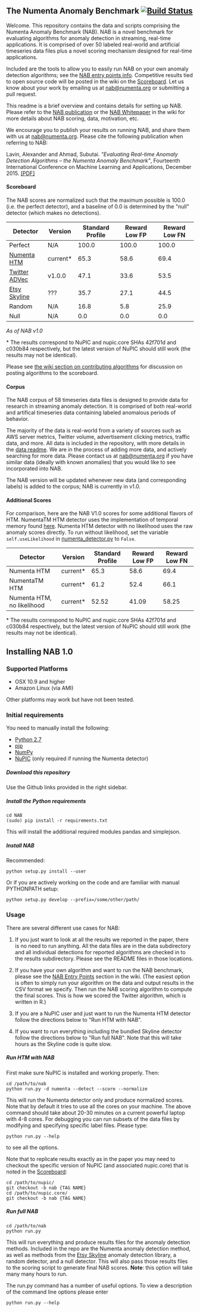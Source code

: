 
The Numenta Anomaly Benchmark [![Build Status](https://travis-ci.org/numenta/NAB.svg?branch=master)](https://travis-ci.org/numenta/NAB)
-----------------------------

Welcome. This repository contains the data and scripts comprising the Numenta
Anomaly Benchmark (NAB). NAB is a novel benchmark for evaluating
algorithms for anomaly detection in streaming, real-time applications. It is
comprised of over 50 labeled real-world and artificial timeseries data files plus a
novel scoring mechanism designed for real-time applications.

Included are the tools to allow you to easily run NAB on your
own anomaly detection algorithms; see the [NAB entry points
info](https://github.com/numenta/NAB/wiki#nab-entry-points). Competitive results
tied to open source code will be posted in the wiki on the
[Scoreboard](https://github.com/numenta/NAB/wiki/NAB%20Scoreboard). Let us know
about your work by emailing us at [nab@numenta.org](mailto:nab@numenta.org) or
submitting a pull request.

This readme is a brief overview and contains details for setting up NAB. Please
refer to the [NAB publication](http://arxiv.org/abs/1510.03336) or the [NAB
Whitepaper](https://github.com/numenta/NAB/wiki#nab-whitepaper) in the wiki for
more details about NAB scoring, data, motivation, etc.

We encourage you to publish your results on running NAB, and share them with us at [nab@numenta.org](nab@numenta.org). Please cite the following publication when referring to NAB:

Lavin, Alexander and Ahmad, Subutai. *"Evaluating Real-time Anomaly Detection
Algorithms – the Numenta Anomaly Benchmark"*, Fourteenth International
Conference on Machine Learning and Applications, December 2015.
[[PDF]](http://arxiv.org/abs/1510.03336)

#### Scoreboard

The NAB scores are normalized such that the maximum possible is 100.0 (i.e. the perfect detector), and a baseline of 0.0 is determined by the "null" detector (which makes no detections).

| Detector      | Version | Standard Profile | Reward Low FP | Reward Low FN |
|---------------|---------|------------------|---------------|---------------|
| Perfect       | N/A     | 100.0            | 100.0         | 100.0         |
| [Numenta HTM](https://github.com/numenta/nupic)   | current* | 65.3             | 58.6          | 69.4          |
| [Twitter ADVec](https://github.com/twitter/AnomalyDetection) | v1.0.0    | 47.1             | 33.6          | 53.5          |
| [Etsy Skyline](https://github.com/etsy/skyline)  | ???     | 35.7             | 27.1          | 44.5          |
| Random        | N/A     | 16.8             | 5.8          | 25.9          |
| Null          | N/A     | 0.0              | 0.0           | 0.0           |

*As of NAB v1.0*

\* The results correspond to NuPIC and nupic.core SHAs 42f701d and c030b84 respectively, but the latest version of NuPIC should still work (the results may not be identical).

Please see [the wiki section on contributing algorithms](https://github.com/numenta/NAB/wiki/NAB-Contributions-Criteria#anomaly-detection-algorithms) for discussion on posting algorithms to the scoreboard.

#### Corpus

The NAB corpus of 58 timeseries data files is designed to provide data for research
in streaming anomaly detection. It is comprised of both
real-world and artifical timeseries data containing labeled anomalous periods of behavior.

The majority of the data is real-world from a variety of sources such as AWS
server metrics, Twitter volume, advertisement clicking metrics, traffic data,
and more. All data is included in the repository, with more details in the [data
readme](https://github.com/numenta/NAB/tree/master/data). We are in the process
of adding more data, and actively searching for more data. Please contact us at
[nab@numenta.org](mailto:nab@numenta.org) if you have similar data (ideally with
known anomalies) that you would like to see incorporated into NAB.

The NAB version will be updated whenever new data (and corresponding labels) is
added to the corpus; NAB is currently in v1.0.

#### Additional Scores

For comparison, here are the NAB V1.0 scores for some additional flavors of HTM.
NumentaTM HTM detector uses the implementation of temporal memory found
[here](https://github.com/numenta/nupic.core/blob/master/src/nupic/algorithms/TemporalMemory.hpp).
Numenta HTM detector with no likelihood uses the raw anomaly scores directly. To
run without likelihood, set the variable `self.useLikelihood` in
[numenta_detector.py](https://github.com/numenta/NAB/blob/master/nab/detectors/numenta/numenta_detector.py)
to `False`.


| Detector      | Version |Standard Profile | Reward Low FP | Reward Low FN |
|---------------|---------|------------------|---------------|---------------|
| Numenta HTM   | current* | 65.3             | 58.6       | 69.4          |
| NumentaTM HTM | current* | 61.2             | 52.4       | 66.1          |
| Numenta HTM, no likelihood | current* | 52.52 | 41.09    | 58.25         |

\* The results correspond to NuPIC and nupic.core SHAs 42f701d and c030b84
respectively, but the latest version of NuPIC should still work (the results may
not be identical).


Installing NAB 1.0
------------------

### Supported Platforms

- OSX 10.9 and higher
- Amazon Linux (via AMI)

Other platforms may work but have not been tested.


### Initial requirements

You need to manually install the following:

- [Python 2.7](https://www.python.org/download/)
- [pip](https://pip.pypa.io/en/latest/installing.html)
- [NumPy](http://www.numpy.org/)
- [NuPIC](http://www.github.com/numenta/nupic) (only required if running the Numenta detector)

##### Download this repository

Use the Github links provided in the right sidebar.

##### Install the Python requirements

    cd NAB
    (sudo) pip install -r requirements.txt

This will install the additional required modules pandas and simplejson.

##### Install NAB

Recommended:

	python setup.py install --user

Or if you are actively working on the code and are familiar with manual
PYTHONPATH setup:

	python setup.py develop --prefix=/some/other/path/

### Usage

There are several different use cases for NAB:

1. If you just want to look at all
the results we reported in the paper, there is no need to run anything.
All the data files are in the data subdirectory and all individual detections
for reported algorithms are checked in to the results subdirectory. Please see
the README files in those locations.

1. If you have your own algorithm and want to run the NAB benchmark, please see
the [NAB Entry Points](https://github.com/numenta/NAB/wiki#nab-entry-diagram)
section in the wiki. (The easiest option is often to simply run your algorithm
on the data and output results in the CSV format we specify. Then run the NAB
scoring algorithm to compute the final scores. This is how we scored the Twitter
algorithm, which is written in R.)

1. If you are a NuPIC user and just want to run the Numenta HTM detector follow
the directions below to "Run HTM with NAB".

1. If you want to run everything including the bundled Skyline detector follow
the directions below to "Run full NAB". Note that this will take hours as the
Skyline code is quite slow.


##### Run HTM with NAB

First make sure NuPIC is installed and working properly. Then:

    cd /path/to/nab
    python run.py -d numenta --detect --score --normalize

This will run the Numenta detector only and produce normalized scores. Note that
by default it tries to use all the cores on your machine. The above command
should take about 20-30 minutes on a current powerful laptop with 4-8 cores.
For debugging you can run subsets of the data files by modifying and specifying
specific label files. Please type:

    python run.py --help

to see all the options.

Note that to replicate results exactly as in the paper you may need to checkout
the specific version of NuPIC (and associated nupic.core) that is noted in the
[Scoreboard](https://github.com/numenta/NAB/wiki/NAB%20Scoreboard):

    cd /path/to/nupic/
    git checkout -b nab {TAG NAME}
    cd /path/to/nupic.core/
    git checkout -b nab {TAG NAME}


##### Run full NAB

    cd /path/to/nab
    python run.py

This will run everything and produce results files for the anomaly detection
methods. Included in the repo are the Numenta anomaly detection method, as well
as methods from the [Etsy Skyline](https://github.com/etsy/skyline) anomaly
detection library, a random detector, and a null detector. This will also pass
those results files to the scoring script to generate final NAB scores.
**Note**: this option will take many many hours to run.

The run.py command has a number of useful options. To view a description of the
command line options please enter

	python run.py --help 



